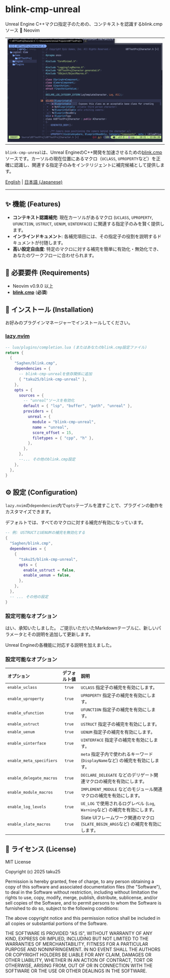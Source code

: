 # blink-cmp-unreal

Unreal Engine C++マクロ指定子のための、コンテキストを認識するblink.cmpソース 🧠 Neovim

<table>
  <tr>
   <td><div align=center>
      <img width="100%" alt="Context-aware completion for UPROPERTY" src="https://raw.githubusercontent.com/taku25/blink-cmp-unreal/images/assets/main_image.png" />
   </div></td>
  </tr>
</table>

`blink-cmp-unreal`は、Unreal EngineのC++開発を加速させるための[blink.cmp](https://github.com/Saghen/blink.cmp)ソースです。カーソルの現在位置にあるマクロ（`UCLASS`, `UPROPERTY`など）を正確に認識し、関連する指定子のみをインテリジェントに補完候補として提供します。

[English](README.md) | [日本語 (Japanese)](README_ja.md)

---

## ✨ 機能 (Features)

*   **コンテキスト認識補完**: 現在カーソルがあるマクロ (`UCLASS`, `UPROPERTY`, `UFUNCTION`, `USTRUCT`, `UENUM`, `UINTERFACE`) に関連する指定子のみを賢く提供します。
*   **インラインドキュメント**: 各補完項目には、その指定子の役割を説明するドキュメントが付随します。
*   **高い設定自由度**: 特定のマクロに対する補完を簡単に有効化・無効化でき、あなたのワークフローに合わせられます。

## 🔧 必要要件 (Requirements)

*   Neovim v0.9.0 以上
*   [**blink.cmp**](https://github.com/Saghen/blink.cmp) (**必須**)

## 🚀 インストール (Installation)

お好みのプラグインマネージャーでインストールしてください。

### [lazy.nvim](https://github.com/folke/lazy.nvim)

```lua
-- lua/plugins/completion.lua (またはあなたのblink.cmp設定ファイル)
return {
  {
    "Saghen/blink.cmp",
    dependencies = {
      -- blink-cmp-unrealを依存関係に追加
      { "taku25/blink-cmp-unreal" },
    },
    opts = {
      sources = {
        -- "unreal"ソースを有効化
        default = { "lsp", "buffer", "path", "unreal" },
        providers = {
          unreal = {
            module = "blink-cmp-unreal",
            name = "unreal",
            score_offset = 15,
            filetypes = { "cpp", "h" },
          },
        },
      },
      --... その他のblink.cmp設定
    },
  },
}
```

## ⚙️ 設定 (Configuration)

`lazy.nvim`の`dependencies`内で`opts`テーブルを渡すことで、プラグインの動作をカスタマイズできます。

デフォルトでは、すべてのマクロに対する補完が有効になっています。

```lua
-- 例: USTRUCTとUENUMの補完を無効化する
{
  "Saghen/blink.cmp",
  dependencies = {
    {
      "taku25/blink-cmp-unreal",
      opts = {
        enable_ustruct = false,
        enable_uenum = false,
      },
    },
  },
  -- ... その他の設定
}
```

### 設定可能なオプション
はい、承知いたしました。
ご提示いただいたMarkdownテーブルに、新しいパラメータとその説明を追加して更新します。

Unreal Engineの各機能に対応する説明を加えました。

### 設定可能なオプション

| オプション | デフォルト値 | 説明 |
| :--- | :---: | :--- |
| `enable_uclass` | `true` | `UCLASS` 指定子の補完を有効にします。 |
| `enable_uproperty` | `true` | `UPROPERTY` 指定子の補完を有効にします。 |
| `enable_ufunction` | `true` | `UFUNCTION` 指定子の補完を有効にします。 |
| `enable_ustruct` | `true` | `USTRUCT` 指定子の補完を有効にします。 |
| `enable_uenum` | `true` | `UENUM` 指定子の補完を有効にします。 |
| `enable_uinterface` | `true` | `UINTERFACE` 指定子の補完を有効にします。 |
| `enable_meta_specifiers` | `true` | `meta` 指定子内で使われるキーワード (`DisplayName`など) の補完を有効にします。 |
| `enable_delegate_macros` | `true` | `DECLARE_DELEGATE` などのデリゲート関連マクロの補完を有効にします。 |
| `enable_module_macros` | `true` | `IMPLEMENT_MODULE` などのモジュール関連マクロの補完を有効にします。 |
| `enable_log_levels` | `true` | `UE_LOG` で使用されるログレベル (`Log`, `Warning`など) の補完を有効にします。 |
| `enable_slate_macros` | `true` | Slate UIフレームワーク関連のマクロ (`SLATE_BEGIN_ARGS`など) の補完を有効にします。 |

## 📜 ライセンス (License)

MIT License

Copyright (c) 2025 taku25

Permission is hereby granted, free of charge, to any person obtaining a copy
of this software and associated documentation files (the "Software"), to deal
in the Software without restriction, including without limitation the rights
to use, copy, modify, merge, publish, distribute, sublicense, and/or sell
copies of the Software, and to permit persons to whom the Software is
furnished to do so, subject to the following conditions:

The above copyright notice and this permission notice shall be included in all
copies or substantial portions of the Software.

THE SOFTWARE IS PROVIDED "AS IS", WITHOUT WARRANTY OF ANY KIND, EXPRESS OR
IMPLIED, INCLUDING BUT NOT LIMITED TO THE WARRANTIES OF MERCHANTABILITY,
FITNESS FOR A PARTICULAR PURPOSE AND NONINFRINGEMENT. IN NO EVENT SHALL THE
AUTHORS OR COPYRIGHT HOLDERS BE LIABLE FOR ANY CLAIM, DAMAGES OR OTHER
LIABILITY, WHETHER IN AN ACTION OF CONTRACT, TORT OR OTHERWISE, ARISING FROM,
OUT OF OR IN CONNECTION WITH THE SOFTWARE OR THE USE OR OTHER DEALINGS IN THE
SOFTWARE.
